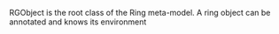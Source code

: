 RGObject is the root class of the Ring meta-model.A ring object can be annotated and knows its environment